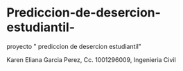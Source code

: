 # Prediccion-de-desercion-estudiantil-
proyecto  " prediccion de desercion estudiantil"

Karen Eliana Garcia Perez, Cc. 1001296009, Ingenieria Civil 

